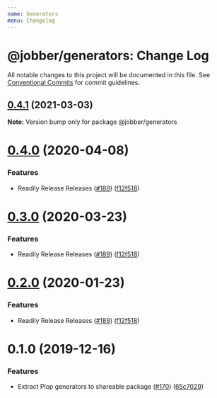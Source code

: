 ```yaml
---
name: Generators
menu: Changelog
---
```


# @jobber/generators: Change Log

All notable changes to this project will be documented in this file.
See [Conventional Commits](https://conventionalcommits.org) for commit guidelines.

## [0.4.1](https://github.com/GetJobber/atlantis/compare/@jobber/generators@0.4.0...@jobber/generators@0.4.1) (2021-03-03)

**Note:** Version bump only for package @jobber/generators





# [0.4.0](https://github.com/GetJobber/atlantis/compare/@jobber/generators@0.1.0...@jobber/generators@0.4.0) (2020-04-08)


### Features

* Readily Release Releases ([#189](https://github.com/GetJobber/atlantis/issues/189)) ([f12f518](https://github.com/GetJobber/atlantis/commit/f12f518443d5c4640d4d6cb95dc6b199b404bf8d))





# [0.3.0](https://github.com/GetJobber/atlantis/compare/@jobber/generators@0.1.0...@jobber/generators@0.3.0) (2020-03-23)


### Features

* Readily Release Releases ([#189](https://github.com/GetJobber/atlantis/issues/189)) ([f12f518](https://github.com/GetJobber/atlantis/commit/f12f518443d5c4640d4d6cb95dc6b199b404bf8d))





# [0.2.0](https://github.com/GetJobber/atlantis/compare/@jobber/generators@0.1.0...@jobber/generators@0.2.0) (2020-01-23)


### Features

* Readily Release Releases ([#189](https://github.com/GetJobber/atlantis/issues/189)) ([f12f518](https://github.com/GetJobber/atlantis/commit/f12f518443d5c4640d4d6cb95dc6b199b404bf8d))





# 0.1.0 (2019-12-16)

### Features

* Extract Plop generators to shareable package
  ([#170](https://github.com/GetJobber/atlantis/issues/170))
  ([65c7029](https://github.com/GetJobber/atlantis/commit/65c7029))
